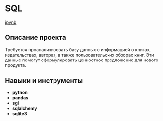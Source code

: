 # SQL

[ipynb](https://github.com/malyshevanatalya/portfolio/blob/main/SQL/sql.ipynb)

## Описание проекта

Требуется проанализировать базу данных с информацией о книгах, издательствах, авторах, а также пользовательских обзорах книг. Эти данные помогут сформулировать ценностное предложение для нового продукта.

## Навыки и инструменты

- **python**
- **pandas**
- **sgl**
- **sqlalchemy**
- **sqlite3**
